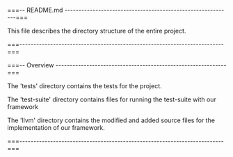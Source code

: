 ===-- README.md ------------------------------------------------------------===

 This file describes the directory structure of the entire project.

===-------------------------------------------------------------------------===

===-- Overview -------------------------------------------------------------===

 The 'tests' directory contains the tests for the project.

 The 'test-suite' directory contains files for running the test-suite with our
 framework

 The 'llvm' directory contains the modified and added source files for the
 implementation of our framework.

===-------------------------------------------------------------------------===
